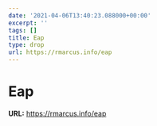 ```yaml
---
date: '2021-04-06T13:40:23.088000+00:00'
excerpt: ''
tags: []
title: Eap
type: drop
url: https://rmarcus.info/eap
---
```


# Eap

**URL:** https://rmarcus.info/eap
